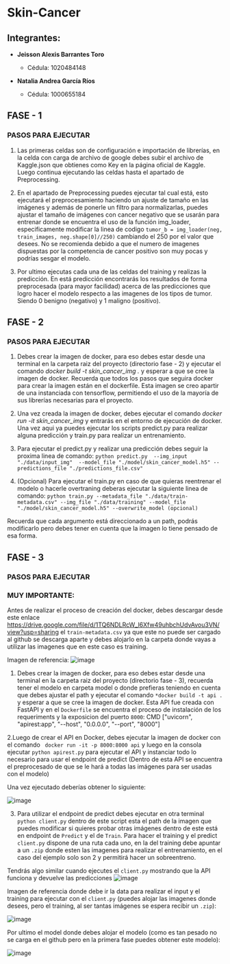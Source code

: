 # Skin-Cancer

## Integrantes:

- **Jeisson Alexis Barrantes Toro**
  - Cédula: 1020484148
    
- **Natalia Andrea García Ríos**
  - Cédula: 1000655184

## FASE - 1
### PASOS PARA EJECUTAR

1. Las primeras celdas son de configuración e importación de librerías, en la celda con carga de archivo de google debes subir el archivo de Kaggle.json que obtienes como Key en la página oficial de Kaggle. Luego continua ejecutando las celdas hasta el apartado de Preprocessing.

2. En el apartado de Preprocessing puedes ejecutar tal cual está, esto ejecutará el preprocesamiento haciendo un ajuste de tamaño en las imágenes y además de ponerle un filtro para normalizarlas, puedes ajustar el tamaño de imágenes con cancer negativo que se usarán para entrenar donde se encuentra el uso de la función img_loader, especificamente modificar la linea de codigo `tumor_b = img_loader(neg, train_images, neg.shape[0]//250)` cambiando el 250 por el valor que desees. No se recomienda debido a que el numero de imagenes dispuestas por la competencia de cancer positivo son muy pocas y podrías sesgar el modelo.

3. Por ultimo ejecutas cada una de las celdas del training y realizas la predicción. En está predicción encontrarás los resultados de forma preprocesada (para mayor facilidad) acerca de las predicciones que logro hacer el modelo respecto a las imagenes de los tipos de tumor. Siendo 0 benigno (negativo) y 1 maligno (positivo).

## FASE - 2
### PASOS PARA EJECUTAR

1. Debes crear la imagen de docker, para eso debes estar desde una terminal en la carpeta raiz del proyecto (directorio fase - 2) y ejecutar el comando *docker build -t skin_cancer_img .* y esperar a que se cree la imagen de docker. Recuerda que todos los pasos que seguira docker para crear la imagen están en el dockerfile. Esta imagen se creo apartir de una instanciada con tensorflow, permitiendo el uso de la mayoría de sus librerías necesarias para el proyecto.
   
2. Una vez creada la imagen de docker, debes ejecutar el comando *docker run -it skin_cancer_img* y entrarás en el entorno de ejecución de docker. Una vez aqui ya puedes ejecutar los scripts predict.py para realizar alguna predicción y train.py para realizar un entrenamiento.
   
4. Para ejecutar el predict.py y realizar una predicción debes seguir la proxima linea de comando:
   ``python predict.py  --img_input "./data/input_img"  --model_file "./model/skin_cancer_model.h5" --predictions_file "./predictions_file.csv"``

6. (Opcional) Para ejecutar el train.py en caso de que quieras reentrenar el modelo o hacerle overtraning deberas ejecutar la siguiente linea de comando:
   ``python train.py --metadata_file "./data/train-metadata.csv" --img_file "./data/training" --model_file "./model/skin_cancer_model.h5" --overwrite_model (opcional)``
   
Recuerda que cada argumento está direccionado a un path, podrás modificarlo pero debes tener en cuenta que la imagen lo tiene pensado de esa forma.

## FASE - 3
### PASOS PARA EJECUTAR

### MUY IMPORTANTE:
Antes de realizar el proceso de creación del docker, debes descargar desde este enlace https://drive.google.com/file/d/1TQ6NDLRcW_l6Xfw49uhbchUdvAvou3VN/view?usp=sharing el ``train-metadata.csv`` ya que este no puede ser cargado al github se descarga aparte y debes alojarlo en la carpeta donde vayas a utilizar las imagenes que en este caso es training.

Imagen de referencia:
![image](https://github.com/user-attachments/assets/049737f2-4f8d-4221-bf3c-bf590f7e6271)


1. Debes crear la imagen de docker, para eso debes estar desde una terminal en la carpeta raiz del proyecto (directorio fase - 3), recuerda tener el modelo en carpeta model o donde prefieras teniendo en cuenta que debes ajustar el path y ejecutar el comando ``*docker build -t api .``  y esperar a que se cree la imagen de docker. Esta API fue creada con FastAPI y en el ``Dockerfile`` se encuentra el proceso de instalación de los requeriments y la exposicion del puerto ``8000``: CMD ["uvicorn", "apirest:app", "--host", "0.0.0.0", "--port", "8000"]

2.Luego de crear el API en Docker, debes ejecutar la imagen de docker con el comando `` docker run -it -p 8000:8000 api`` y luego en la consola ejecutar ``python apirest.py`` para ejecutar el API y instanciar todo lo necesario para usar el endpoint de predict (Dentro de esta API se encuentra el preprocesado de que se le hará a todas las imágenes para ser usadas con el modelo) 

Una vez ejecutado deberías obtener lo siguiente:

![image](https://github.com/user-attachments/assets/c654af48-f340-4cb9-94c0-3d2fd533cf6f)


3. Para utilizar el endpoint de predict debes ejecutar en otra terminal ``python client.py`` dentro de este script esta el path de la imagen que puedes modificar si quieres probar otras imágenes dentro de este está en endpoint de ``Predict`` y el de ``Train``. Para hacer el training y el predict ``client.py`` dispone de una ruta cada uno, en la del training debe apuntar a un ``.zip`` donde esten las imagenes para realizar el entrenamiento, en el caso del ejemplo solo son 2 y permitirá hacer un sobreentreno.

Tendrás algo similar cuando ejecutes el ``client.py`` mostrando que la API funciona y devuelve las predicciones 
![image](https://github.com/user-attachments/assets/3f0a2d6b-b522-4254-8d17-f5dfbb50f710)


Imagen de referencia donde debe ir la data para realizar el input y el training para ejecutar con el ``client.py`` (puedes alojar las imagenes donde desees, pero el training, al ser tantas imágenes se espera recibir un ``.zip``):

![image](https://github.com/user-attachments/assets/3694de4b-4f92-4748-94b3-57510a24a18b)

Por ultimo el model donde debes alojar el modelo (como es tan pesado no se carga en el github pero en la primera fase puedes obtener este modelo):

![image](https://github.com/user-attachments/assets/10bd484d-4871-4573-b340-64ca8c7d4b89)

